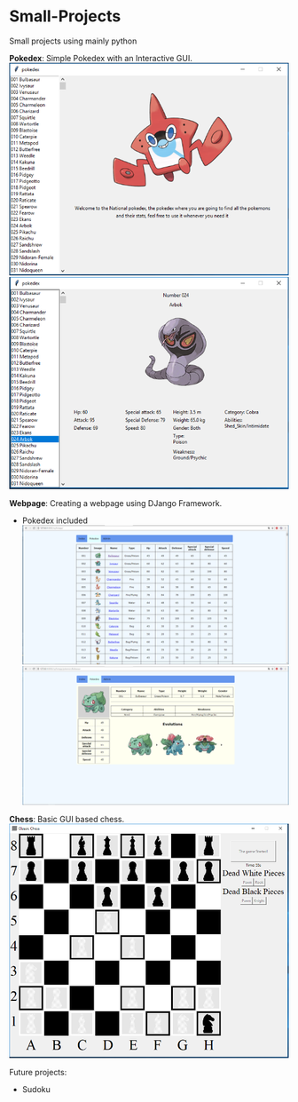 # Small-Projects
Small projects using mainly python

__Pokedex__: Simple Pokedex with an Interactive GUI.
![Screenshot](githubpictures/pokedex1.PNG)
![Screenshot](githubpictures/pokedex2.PNG)

__Webpage__: Creating a webpage using DJango Framework.

- Pokedex included
![Screenshot](githubpictures/webpokedex1.PNG)
![Screenshot](githubpictures/webpokedex2.PNG)

__Chess__: Basic GUI based chess.
![Screenshot](githubpictures/chess.PNG)

Future projects:
- Sudoku
